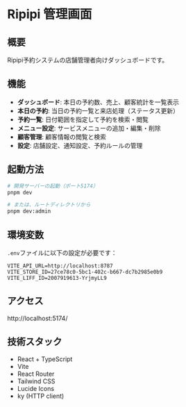 # Ripipi 管理画面

## 概要
Ripipi予約システムの店舗管理者向けダッシュボードです。

## 機能
- **ダッシュボード**: 本日の予約数、売上、顧客統計を一覧表示
- **本日の予約**: 当日の予約一覧と来店処理（ステータス更新）
- **予約一覧**: 日付範囲を指定して予約を検索・閲覧
- **メニュー設定**: サービスメニューの追加・編集・削除
- **顧客管理**: 顧客情報の閲覧と検索
- **設定**: 店舗設定、通知設定、予約ルールの管理

## 起動方法
```bash
# 開発サーバーの起動（ポート5174）
pnpm dev

# または、ルートディレクトリから
pnpm dev:admin
```

## 環境変数
`.env`ファイルに以下の設定が必要です：
```
VITE_API_URL=http://localhost:8787
VITE_STORE_ID=27ce78c0-5bc1-402c-b667-dc7b2985e0b9
VITE_LIFF_ID=2007919613-YrjmyLL9
```

## アクセス
http://localhost:5174/

## 技術スタック
- React + TypeScript
- Vite
- React Router
- Tailwind CSS
- Lucide Icons
- ky (HTTP client)